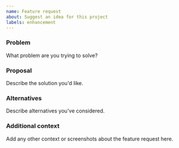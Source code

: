 ```yaml
---
name: Feature request
about: Suggest an idea for this project
labels: enhancement
---
```


### Problem

What problem are you trying to solve?

### Proposal

Describe the solution you'd like.

### Alternatives

Describe alternatives you've considered.

### Additional context

Add any other context or screenshots about the feature request here.
